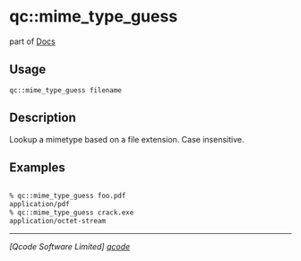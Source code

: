 qc::mime_type_guess
===================

part of [Docs](.)

Usage
-----
`qc::mime_type_guess filename`

Description
-----------
Lookup a mimetype based on a file extension. Case insensitive.

Examples
--------
```tcl

% qc::mime_type_guess foo.pdf
application/pdf
% qc::mime_type_guess crack.exe
application/octet-stream

```

----------------------------------
*[Qcode Software Limited] [qcode]*

[qcode]: http://www.qcode.co.uk "Qcode Software"